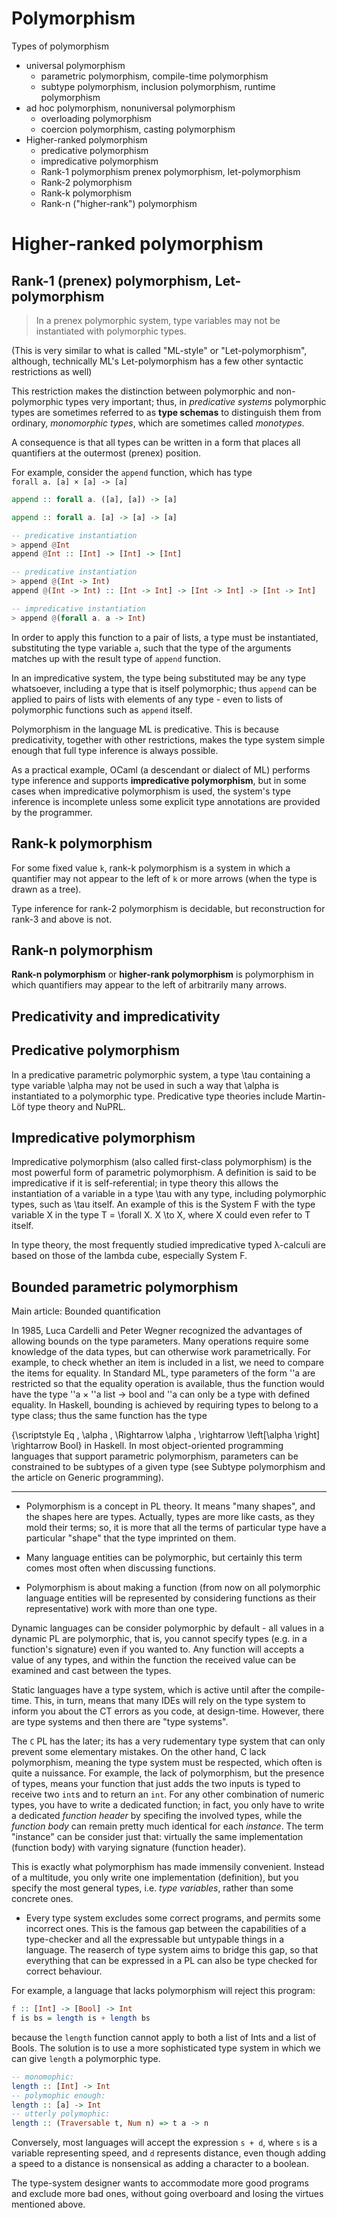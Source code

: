 # Polymorphism

Types of polymorphism
- universal polymorphism
  - parametric polymorphism, compile-time polymorphism
  - subtype polymorphism, inclusion polymorphism, runtime polymorphism
- ad hoc polymorphism, nonuniversal polymorphism
  - overloading polymorphism
  - coercion polymorphism, casting polymorphism
- Higher-ranked polymorphism
  - predicative polymorphism
  - impredicative polymorphism
  - Rank-1 polymorphism prenex polymorphism, let-polymorphism
  - Rank-2 polymorphism
  - Rank-k polymorphism
  - Rank-n ("higher-rank") polymorphism


# Higher-ranked polymorphism

## Rank-1 (prenex) polymorphism, Let-polymorphism

> In a prenex polymorphic system, type variables may not be instantiated with polymorphic types.

(This is very similar to what is called "ML-style" or "Let-polymorphism", although, technically ML's Let-polymorphism has a few other syntactic restrictions as well)

This restriction makes the distinction between polymorphic and non-polymorphic types very important; thus, in *predicative systems* polymorphic types are sometimes referred to as **type schemas** to distinguish them from ordinary, *monomorphic types*, which are sometimes called *monotypes*.

A consequence is that all types can be written in a form that places all quantifiers at the outermost (prenex) position.

For example, consider the `append` function, which has type   
`forall a. [a] × [a] -> [a]`

```hs
append :: forall a. ([a], [a]) -> [a]

append :: forall a. [a] -> [a] -> [a]

-- predicative instantiation
> append @Int
append @Int :: [Int] -> [Int] -> [Int]

-- predicative instantiation
> append @(Int -> Int)
append @(Int -> Int) :: [Int -> Int] -> [Int -> Int] -> [Int -> Int]

-- impredicative instantiation
> append @(forall a. a -> Int)
```

In order to apply this function to a pair of lists, a type must be instantiated, substituting the type variable `a`, such that the type of the arguments matches up with the result type of `append` function.

In an impredicative system, the type being substituted may be any type whatsoever, including a type that is itself polymorphic; thus `append` can be applied to pairs of lists with elements of any type - even to lists of polymorphic functions such as `append` itself.

Polymorphism in the language ML is predicative. This is because predicativity, together with other restrictions, makes the type system simple enough that full type inference is always possible.

As a practical example, OCaml (a descendant or dialect of ML) performs type inference and supports **impredicative polymorphism**, but in some cases when impredicative polymorphism is used, the system's type inference is incomplete unless some explicit type annotations are provided by the programmer.


## Rank-k polymorphism

For some fixed value `k`, rank-k polymorphism is a system in which a quantifier may not appear to the left of `k` or more arrows (when the type is drawn as a tree).

Type inference for rank-2 polymorphism is decidable, but reconstruction for rank-3 and above is not.

## Rank-n polymorphism

**Rank-n polymorphism** or **higher-rank polymorphism** is polymorphism in which quantifiers may appear to the left of arbitrarily many arrows.


## Predicativity and impredicativity

## Predicative polymorphism

In a predicative parametric polymorphic system, a type 
\tau  containing a type variable 
\alpha  may not be used in such a way that 
\alpha  is instantiated to a polymorphic type. Predicative type theories include Martin-Löf type theory and NuPRL.

## Impredicative polymorphism

Impredicative polymorphism (also called first-class polymorphism) is the most powerful form of parametric polymorphism. A definition is said to be impredicative if it is self-referential; in type theory this allows the instantiation of a variable in a type 
\tau  with any type, including polymorphic types, such as 
\tau  itself. An example of this is the System F with the type variable X in the type 
T = \forall X. X \to X, where X could even refer to T itself.

In type theory, the most frequently studied impredicative typed λ-calculi are based on those of the lambda cube, especially System F.

## Bounded parametric polymorphism

Main article: Bounded quantification

In 1985, Luca Cardelli and Peter Wegner recognized the advantages of allowing bounds on the type parameters. Many operations require some knowledge of the data types, but can otherwise work parametrically. For example, to check whether an item is included in a list, we need to compare the items for equality. In Standard ML, type parameters of the form ''a are restricted so that the equality operation is available, thus the function would have the type ''a × ''a list → bool and ''a can only be a type with defined equality. In Haskell, bounding is achieved by requiring types to belong to a type class; thus the same function has the type 

{\scriptstyle Eq \, \alpha \, \Rightarrow \alpha \, \rightarrow \left[\alpha \right] \rightarrow Bool} in Haskell. In most object-oriented programming languages that support parametric polymorphism, parameters can be constrained to be subtypes of a given type (see Subtype polymorphism and the article on Generic programming).


---

* Polymorphism is a concept in PL theory. It means "many shapes", and the shapes here are types. Actually, types are more like casts, as they mold their terms; so, it is more that all the terms of particular type have a particular "shape" that the type imprinted on them.

* Many language entities can be polymorphic, but certainly this term comes most often when discussing functions.

* Polymorphism is about making a function (from now on all polymorphic language entities will be represented by considering functions as their representative) work with more than one type.

Dynamic languages can be consider polymorphic by default - all values in a dynamic PL are polymorphic, that is, you cannot specify types (e.g. in a function's signature) even if you wanted to. Any function will accepts a value of any types, and within the function the received value can be examined and cast between the types.

Static languages have a type system, which is active until after the compile-time. This, in turn, means that many IDEs will rely on the type system to inform you about the CT errors as you code, at design-time. However, there are type systems and then there are "type systems".

The `C` PL has the later; its has a very rudementary type system that can only prevent some elementary mistakes. On the other hand, C lack polymorphism, meaning the type system must be respected, which often is quite a nuissance. For example, the lack of polymorphism, but the presence of types, means your function that just adds the two inputs is typed to receive two `int`s and to return an `int`. For any other combination of numeric types, you have to write a dedicated function; in fact, you only have to write a dedicated *function header* by specifing the involved types, while the *function body* can remain pretty much identical for each *instance*. The term "instance" can be consider just that: virtually the same implementation (function body) with varying signature (function header).

This is exactly what polymorphism has made immensily convenient. Instead of a multitude, you only write one implementation (definition), but you specify the most general types, i.e. *type variables*, rather than some concrete ones.

* Every type system excludes some correct programs, and permits some incorrect ones. This is the famous gap between the capabilities of a type-checker and all the expressable but untypable things in a language. The reaserch of type system aims to bridge this gap, so that everything that can be expressed in a PL can also be type checked for correct behaviour.

For example, a language that lacks polymorphism will reject this program:

```hs
f :: [Int] -> [Bool] -> Int
f is bs = length is + length bs
```

because the `length` function cannot apply to both a list of Ints and a list of Bools. The solution is to use a more sophisticated type system in which we can give `length` a polymorphic type.

```hs
-- monomophic:
length :: [Int] -> Int
-- polymophic enough:
length :: [a] -> Int
-- utterly polymophic:
length :: (Traversable t, Num n) => t a -> n
```

Conversely, most languages will accept the expression `s + d`, where `s` is a variable representing speed, and `d` represents distance, even though adding a speed to a distance is nonsensical as adding a character to a boolean.

The type-system designer wants to accommodate more good programs and exclude more bad ones, without going overboard and losing the virtues mentioned above.

